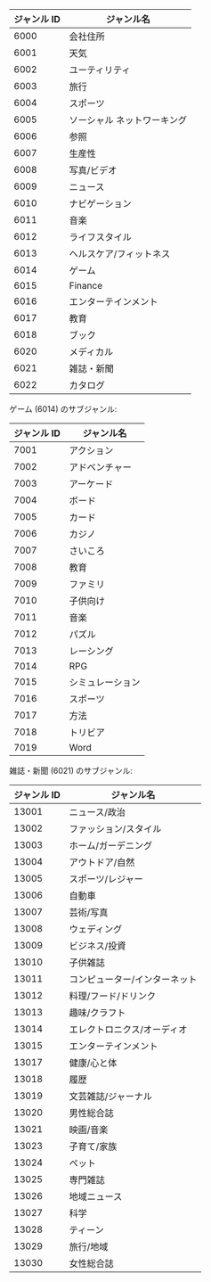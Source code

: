 |ジャンル ID|ジャンル名|
|---|---|
|6000|会社住所|
|6001|天気|
|6002|ユーティリティ|
|6003|旅行|
|6004|スポーツ|
|6005|ソーシャル ネットワーキング|
|6006|参照|
|6007|生産性|
|6008|写真/ビデオ|
|6009|ニュース|
|6010|ナビゲーション|
|6011|音楽|
|6012|ライフスタイル|
|6013|ヘルスケア/フィットネス|
|6014|ゲーム|
|6015|Finance|
|6016|エンターテインメント|
|6017|教育|
|6018|ブック|
|6020|メディカル|
|6021|雑誌・新聞|
|6022|カタログ|

ゲーム (6014) のサブジャンル:

|ジャンル ID|ジャンル名|
|---|---|
|7001|アクション|
|7002|アドベンチャー|
|7003|アーケード|
|7004|ボード|
|7005|カード|
|7006|カジノ|
|7007|さいころ|
|7008|教育|
|7009|ファミリ|
|7010|子供向け|
|7011|音楽|
|7012|パズル|
|7013|レーシング|
|7014|RPG|
|7015|シミュレーション|
|7016|スポーツ|
|7017|方法|
|7018|トリビア|
|7019|Word|

雑誌・新聞 (6021) のサブジャンル:

|ジャンル ID|ジャンル名|
|---|---|
|13001|ニュース/政治|
|13002|ファッション/スタイル|
|13003|ホーム/ガーデニング|
|13004|アウトドア/自然|
|13005|スポーツ/レジャー|
|13006|自動車|
|13007|芸術/写真|
|13008|ウェディング|
|13009|ビジネス/投資|
|13010|子供雑誌|
|13011|コンピューター/インターネット|
|13012|料理/フード/ドリンク|
|13013|趣味/クラフト|
|13014|エレクトロニクス/オーディオ|
|13015|エンターテインメント|
|13017|健康/心と体|
|13018|履歴|
|13019|文芸雑誌/ジャーナル|
|13020|男性総合誌|
|13021|映画/音楽|
|13023|子育て/家族|
|13024|ペット|
|13025|専門雑誌|
|13026|地域ニュース|
|13027|科学|
|13028|ティーン|
|13029|旅行/地域|
|13030|女性総合誌|


